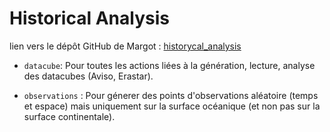 # Historical Analysis

lien vers le dépôt GitHub de Margot : [historycal_analysis](https://github.com/margot-demol/historical_analysis)

- `datacube`: Pour toutes les actions liées à la génération, lecture, analyse des datacubes (Aviso, Erastar).

- `observations` : Pour génerer des points d'observations aléatoire (temps et espace) mais uniquement sur la surface océanique (et non pas sur la surface continentale).
